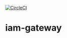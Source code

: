 [![CircleCI](https://circleci.com/gh/shop-inc/iam-gateway/tree/develop.svg?style=svg)](https://circleci.com/gh/shop-inc/iam-gateway/tree/develop)

# iam-gateway